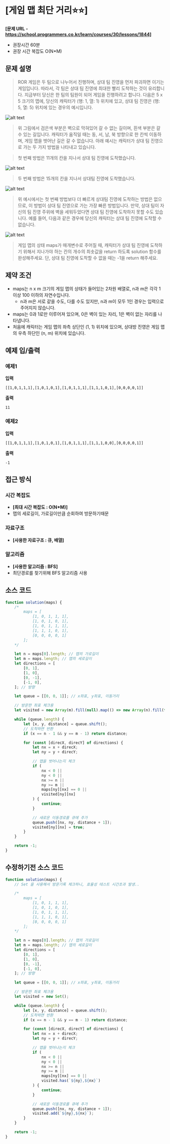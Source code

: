 # [게임 맵 최단 거리⭐⭐]

**[문제 URL - https://school.programmers.co.kr/learn/courses/30/lessons/1844]**

-   권장시간 60분
-   권장 시간 복잡도 O(N\*M)

## 문제 설명

> ROR 게임은 두 팀으로 나누어서 진행하며, 상대 팀 진영을 먼저 파괴하면 이기는 게임입니다. 따라서, 각 팀은 상대 팀 진영에 최대한 빨리 도착하는 것이 유리합니다.
> 지금부터 당신은 한 팀의 팀원이 되어 게임을 진행하려고 합니다. 다음은 5 x 5 크기의 맵에, 당신의 캐릭터가 (행: 1, 열: 1) 위치에 있고, 상대 팀 진영은 (행: 5, 열: 5) 위치에 있는 경우의 예시입니다.

![alt text](42-image-1.png)

> 위 그림에서 검은색 부분은 벽으로 막혀있어 갈 수 없는 길이며, 흰색 부분은 갈 수 있는 길입니다. 캐릭터가 움직일 때는 동, 서, 남, 북 방향으로 한 칸씩 이동하며, 게임 맵을 벗어난 길은 갈 수 없습니다.
> 아래 예시는 캐릭터가 상대 팀 진영으로 가는 두 가지 방법을 나타내고 있습니다.

> 첫 번째 방법은 11개의 칸을 지나서 상대 팀 진영에 도착했습니다.

![alt text](42-image-2.png)

> 두 번째 방법은 15개의 칸을 지나서 상대팀 진영에 도착했습니다.

![alt text](42-image-3.png)

> 위 예시에서는 첫 번째 방법보다 더 빠르게 상대팀 진영에 도착하는 방법은 없으므로, 이 방법이 상대 팀 진영으로 가는 가장 빠른 방법입니다.
> 만약, 상대 팀이 자신의 팀 진영 주위에 벽을 세워두었다면 상대 팀 진영에 도착하지 못할 수도 있습니다. 예를 들어, 다음과 같은 경우에 당신의 캐릭터는 상대 팀 진영에 도착할 수 없습니다.

![alt text](42-image-4.png)

> 게임 맵의 상태 maps가 매개변수로 주어질 때, 캐릭터가 상대 팀 진영에 도착하기 위해서 지나가야 하는 칸의 개수의 최솟값을 return 하도록 solution 함수를 완성해주세요. 단, 상대 팀 진영에 도착할 수 없을 때는 -1을 return 해주세요.

## 제약 조건

-   maps는 n x m 크기의 게임 맵의 상태가 들어있는 2차원 배열로, n과 m은 각각 1 이상 100 이하의 자연수입니다.
    -   n과 m은 서로 같을 수도, 다를 수도 있지만, n과 m이 모두 1인 경우는 입력으로 주어지지 않습니다.
-   maps는 0과 1로만 이루어져 있으며, 0은 벽이 있는 자리, 1은 벽이 없는 자리를 나타냅니다.
-   처음에 캐릭터는 게임 맵의 좌측 상단인 (1, 1) 위치에 있으며, 상대방 진영은 게임 맵의 우측 하단인 (n, m) 위치에 있습니다.

## 예제 입/출력

### 예제1

**입력**

`[[1,0,1,1,1],[1,0,1,0,1],[1,0,1,1,1],[1,1,1,0,1],[0,0,0,0,1]]`

**출력**

`11`

### 예제2

**입력**

`[[1,0,1,1,1],[1,0,1,0,1],[1,0,1,1,1],[1,1,1,0,0],[0,0,0,0,1]]`

**출력**

`-1`

## 접근 방식

### 시간 복잡도

-   **[최대 시간 복잡도 : O(N*M)]**
-   맵의 세로길이, 가로길이만큼 순회하여 방문하기때문

### 자료구조

-   **[사용한 자료구조 : 큐, 배열]**

### 알고리즘

-   **[사용한 알고리즘 : BFS]**
-   최단경로를 찾기위해 BFS 알고리즘 사용

## 소스 코드

```javascript
function solution(maps) {
    /*
        maps = [
            [1, 0, 1, 1, 1],
            [1, 0, 1, 0, 1],
            [1, 0, 1, 1, 1],
            [1, 1, 1, 0, 1],
            [0, 0, 0, 0, 1]
        ];
    */

    let n = maps[0].length; // 맵의 가로길이
    let m = maps.length; // 맵의 세로길이
    let directions = [
        [0, 1],
        [1, 0],
        [0, -1],
        [-1, 0],
    ]; // 방향

    let queue = [[0, 0, 1]]; // x좌표, y좌표, 이동거리

    // 방문한 좌표 체크용
    let visited = new Array(m).fill(null).map(() => new Array(n).fill(false));

    while (queue.length) {
        let [x, y, distance] = queue.shift();
        // 도착하면 반환
        if (x == n - 1 && y == m - 1) return distance;

        for (const [direcX, direcY] of directions) {
            let nx = x + direcX;
            let ny = y + direcY;

            // 맵을 벗어나는지 체크
            if (
                nx < 0 ||
                ny < 0 ||
                nx >= n ||
                ny >= m ||
                maps[ny][nx] == 0 ||
                visited[ny][nx]
            ) {
                continue;
            }

            // 새로운 이동경로를 큐에 추가
            queue.push([nx, ny, distance + 1]);
            visited[ny][nx] = true;
        }
    }

    return -1;
}
```

## 수정하기전 소스 코드

```javascript
function solution(maps) {
    // Set 을 사용해서 방문기록 체크하니, 효율성 테스트 시간초과 발생..

    /*
        maps = [
            [1, 0, 1, 1, 1],
            [1, 0, 1, 0, 1],
            [1, 0, 1, 1, 1],
            [1, 1, 1, 0, 1],
            [0, 0, 0, 0, 1]
        ];
    */

    let n = maps[0].length; // 맵의 가로길이
    let m = maps.length; // 맵의 세로길이
    let directions = [
        [0, 1],
        [1, 0],
        [0, -1],
        [-1, 0],
    ]; // 방향

    let queue = [[0, 0, 1]]; // x좌표, y좌표, 이동거리

    // 방문한 좌표 체크용
    let visited = new Set();

    while (queue.length) {
        let [x, y, distance] = queue.shift();
        // 도착하면 반환
        if (x == n - 1 && y == m - 1) return distance;

        for (const [direcX, direcY] of directions) {
            let nx = x + direcX;
            let ny = y + direcY;

            // 맵을 벗어나는지 체크
            if (
                nx < 0 ||
                ny < 0 ||
                nx >= n ||
                ny >= m ||
                maps[ny][nx] == 0 ||
                visited.has(`${ny},${nx}`)
            ) {
                continue;
            }

            // 새로운 이동경로를 큐에 추가
            queue.push([nx, ny, distance + 1]);
            visited.add(`${ny},${nx}`);
        }
    }

    return -1;
}
```
